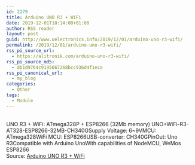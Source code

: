```yaml
---
id: 2279
title: Arduino UNO R3 + WiFi
date: 2019-12-01T18:14:00+01:00
author: RSS reader
layout: post
guid: http://www.uelectronics.info/2019/12/01/arduino-uno-r3-wifi/
permalink: /2019/12/01/arduino-uno-r3-wifi/
rss_pi_source_url:
  - https://alitronik.com/arduino-uno-r3-wifi/
rss_pi_source_md5:
  - db1d9764c9195667268bcc936d4f1eca
rss_pi_canonical_url:
  - my_blog
categories:
  - Other
tags:
  - Module
---
```

</p> 

&#13;  
UNO R3 + WiFi: ATmega328P + ESP8266 (32Mb memory) UNO+WiFi-R3-AT328-ESP8266-32MB-CH340GSupply Voltage: 6~9VMCU: ATmega328WiFi MCU: ESP8266USB-converter: CH340GPinOut: Uno R3Compatible with Arduino UnoWith capabilities of NodeMCU, WeMos ESP8266&#13;  
Source: <a href="https://alitronik.com/arduino-uno-r3-wifi/" target="_blank" rel="noopener noreferrer">Arduino UNO R3 + WiFi</a>

</body></html>